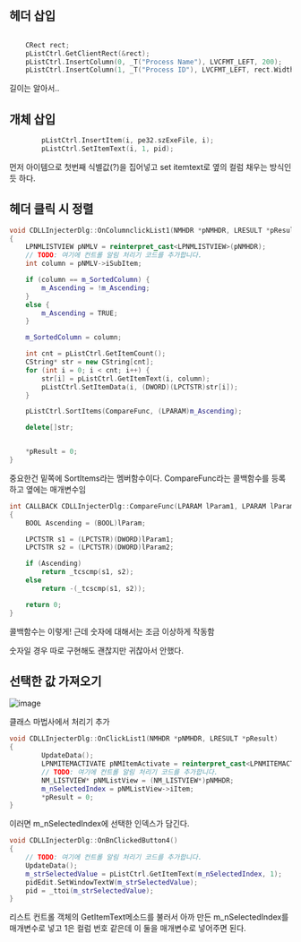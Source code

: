 ## 헤더 삽입

```C++

	CRect rect;
	pListCtrl.GetClientRect(&rect);
	pListCtrl.InsertColumn(0, _T("Process Name"), LVCFMT_LEFT, 200);
	pListCtrl.InsertColumn(1, _T("Process ID"), LVCFMT_LEFT, rect.Width() - 200);
```

길이는 알아서..

## 개체 삽입

```C++
		pListCtrl.InsertItem(i, pe32.szExeFile, i);
		pListCtrl.SetItemText(i, 1, pid);
```

먼저 아이템으로 첫번째 식별값(?)을 집어넣고 set itemtext로 옆의 컬럼 채우는 방식인 듯 하다.

## 헤더 클릭 시 정렬

```C++
void CDLLInjecterDlg::OnColumnclickList1(NMHDR *pNMHDR, LRESULT *pResult)
{
	LPNMLISTVIEW pNMLV = reinterpret_cast<LPNMLISTVIEW>(pNMHDR);
	// TODO: 여기에 컨트롤 알림 처리기 코드를 추가합니다.
	int column = pNMLV->iSubItem;

	if (column == m_SortedColumn) {
		m_Ascending = !m_Ascending;
	}
	else {
		m_Ascending = TRUE;
	}

	m_SortedColumn = column;

	int cnt = pListCtrl.GetItemCount();
	CString* str = new CString[cnt];
	for (int i = 0; i < cnt; i++) {
		str[i] = pListCtrl.GetItemText(i, column);
		pListCtrl.SetItemData(i, (DWORD)(LPCTSTR)str[i]);
	}

	pListCtrl.SortItems(CompareFunc, (LPARAM)m_Ascending);

	delete[]str;


	*pResult = 0;
}
```

중요한건 밑쪽에 SortItems라는 멤버함수이다. CompareFunc라는 콜백함수를 등록하고 옆에는 매개변수임

```C++
int CALLBACK CDLLInjecterDlg::CompareFunc(LPARAM lParam1, LPARAM lParam2, LPARAM lParam)
{
	BOOL Ascending = (BOOL)lParam;

	LPCTSTR s1 = (LPCTSTR)(DWORD)lParam1;
	LPCTSTR s2 = (LPCTSTR)(DWORD)lParam2;

	if (Ascending)
		return _tcscmp(s1, s2);
	else
		return -(_tcscmp(s1, s2));

	return 0;
}
```

콜백함수는 이렇게! 근데 숫자에 대해서는 조금 이상하게 작동함

숫자일 경우 따로 구현해도 괜찮지만 귀찮아서 안했다.

## 선택한 값 가져오기

![image](https://user-images.githubusercontent.com/41255291/53474649-04766080-3ab1-11e9-994f-5f63f3be8da9.png)

클래스 마법사에서 처리기 추가

```C++
void CDLLInjecterDlg::OnClickList1(NMHDR *pNMHDR, LRESULT *pResult)
{
		UpdateData();
		LPNMITEMACTIVATE pNMItemActivate = reinterpret_cast<LPNMITEMACTIVATE>(pNMHDR);
		// TODO: 여기에 컨트롤 알림 처리기 코드를 추가합니다.
		NM_LISTVIEW* pNMListView = (NM_LISTVIEW*)pNMHDR;
		m_nSelectedIndex = pNMListView->iItem;
		*pResult = 0;
}
```

이러면 m_nSelectedIndex에 선택한 인덱스가 담긴다.

```C++
void CDLLInjecterDlg::OnBnClickedButton4()
{
	// TODO: 여기에 컨트롤 알림 처리기 코드를 추가합니다.
	UpdateData();
	m_strSelectedValue = pListCtrl.GetItemText(m_nSelectedIndex, 1);
	pidEdit.SetWindowTextW(m_strSelectedValue);
	pid = _ttoi(m_strSelectedValue);
}
```

리스트 컨트롤 객체의 GetItemText메소드를 불러서 아까 만든 m_nSelectedIndex를 매개변수로 넣고 1은 컬럼 번호 같은데 이 둘을 매개변수로 넣어주면 된다.